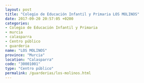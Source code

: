 ```yaml
---
layout: post
title: "Colegio de Educación Infantil y Primaria LOS MOLINOS"
date: 2017-09-20 20:57:05 +0200
categories:
- Colegio de Educación Infantil y Primaria
- murcia
- calasparra
- Centro público
- guarderia
name: "LOS MOLINOS"
province: "Murcia"
location: "Calasparra"
code: "30001001"
type: "Centro público"
permalink: /guarderias/los-molinos.html
---
```

